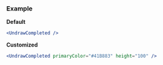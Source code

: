 ### Example

**Default**
```jsx
<UndrawCompleted />
```

**Customized**
```jsx
<UndrawCompleted primaryColor="#41B883" height="100" />
```
